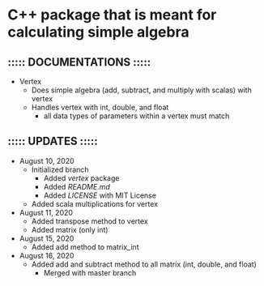 # C++ package that is meant for calculating simple algebra
## ::::: DOCUMENTATIONS :::::
- Vertex
    - Does simple algebra (add, subtract, and multiply with scalas) with vertex
    - Handles vertex with int, double, and float
        - all data types of parameters within a vertex must match

## ::::: UPDATES :::::
- August 10, 2020
    - Initialized branch
        - Added <i>vertex</i> package
        - Added <i>README.md</i>
        - Added <i>LICENSE</i> with MIT License
    - Added scala multiplications for vertex
- August 11, 2020
    - Added transpose method to vertex
    - Added matrix (only int)
- August 15, 2020
    - Added add method to matrix\_int
- August 16, 2020
    - Added add and subtract method to all matrix (int, double, and float)
        - Merged with master branch